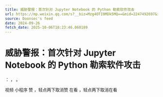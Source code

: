 ```yaml
---
title: 威胁警报：首次针对 Jupyter Notebook 的 Python 勒索软件攻击
url: https://mp.weixin.qq.com/s?__biz=Mzg4OTI0MDk5MQ==&mid=2247492697&idx=1&sn=e2bcd7a057a61a6e06db1f4a49a8cc4d
source: Doonsec's feed
date: 2024-09-26
fetch_date: 2025-10-06T18:23:46.060189
---
```


# 威胁警报：首次针对 Jupyter Notebook 的 Python 勒索软件攻击

：
，
。

视频
小程序
赞
，轻点两下取消赞
在看
，轻点两下取消在看